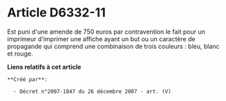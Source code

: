 # Article D6332-11

Est puni d'une amende de 750 euros par contravention le fait pour un imprimeur d'imprimer une affiche ayant un but ou un
caractère de propagande qui comprend une combinaison de trois couleurs : bleu, blanc et rouge.

**Liens relatifs à cet article**

	**Créé par**:

	  - Décret n°2007-1847 du 26 décembre 2007 - art. (V)
